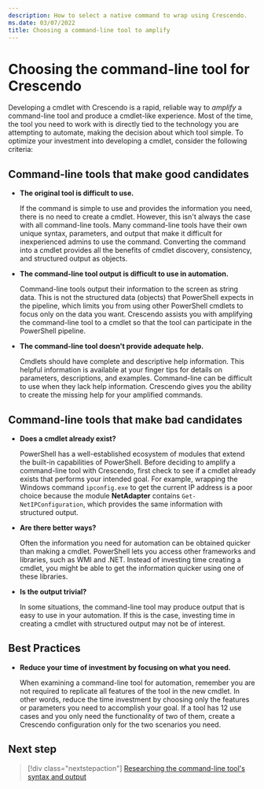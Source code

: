 ```yaml
---
description: How to select a native command to wrap using Crescendo.
ms.date: 03/07/2022
title: Choosing a command-line tool to amplify
---
```

# Choosing the command-line tool for Crescendo

Developing a cmdlet with Crescendo is a rapid, reliable way to _amplify_ a command-line tool and
produce a cmdlet-like experience. Most of the time, the tool you need to work with is directly tied
to the technology you are attempting to automate, making the decision about which tool simple. To
optimize your investment into developing a cmdlet, consider the following criteria:

## Command-line tools that make good candidates

- **The original tool is difficult to use.**

  If the command is simple to use and provides the information you need, there is no need to create
  a cmdlet. However, this isn't always the case with all command-line tools. Many command-line tools
  have their own unique syntax, parameters, and output that make it difficult for inexperienced
  admins to use the command. Converting the command into a cmdlet provides all the benefits of
  cmdlet discovery, consistency, and structured output as objects.

- **The command-line tool output is difficult to use in automation.**

  Command-line tools output their information to the screen as string data. This is not the
  structured data (objects) that PowerShell expects in the pipeline, which limits you from using
  other PowerShell cmdlets to focus only on the data you want. Crescendo assists you with amplifying
  the command-line tool to a cmdlet so that the tool can participate in the PowerShell pipeline.

- **The command-line tool doesn't provide adequate help.**

  Cmdlets should have complete and descriptive help information. This helpful information is
  available at your finger tips for details on parameters, descriptions, and examples. Command-line
  can be difficult to use when they lack help information. Crescendo gives you the ability to create
  the missing help for your amplified commands.

## Command-line tools that make bad candidates

- **Does a cmdlet already exist?**

  PowerShell has a well-established ecosystem of modules that extend the built-in capabilities of
  PowerShell. Before deciding to amplify a command-line tool with Crescendo, first check to see if a
  cmdlet already exists that performs your intended goal. For example, wrapping the Windows command
  `ipconfig.exe` to get the current IP address is a poor choice because the module **NetAdapter**
  contains `Get-NetIPConfiguration`, which provides the same information with structured output.

- **Are there better ways?**

  Often the information you need for automation can be obtained quicker than making a cmdlet.
  PowerShell lets you access other frameworks and libraries, such as WMI and .NET. Instead of
  investing time creating a cmdlet, you might be able to get the information quicker using one of
  these libraries.

- **Is the output trivial?**

  In some situations, the command-line tool may produce output that is easy to use in your
  automation. If this is the case, investing time in creating a cmdlet with structured output may
  not be of interest.

## Best Practices

- **Reduce your time of investment by focusing on what you need.**

  When examining a command-line tool for automation, remember you are not required to replicate all
  features of the tool in the new cmdlet. In other words, reduce the time investment by choosing
  only the features or parameters you need to accomplish your goal. If a tool has 12 use cases and
  you only need the functionality of two of them, create a Crescendo configuration only for the two
  scenarios you need.

## Next step

> [!div class="nextstepaction"]
> [Researching the command-line tool's syntax and output](research-tool.md)